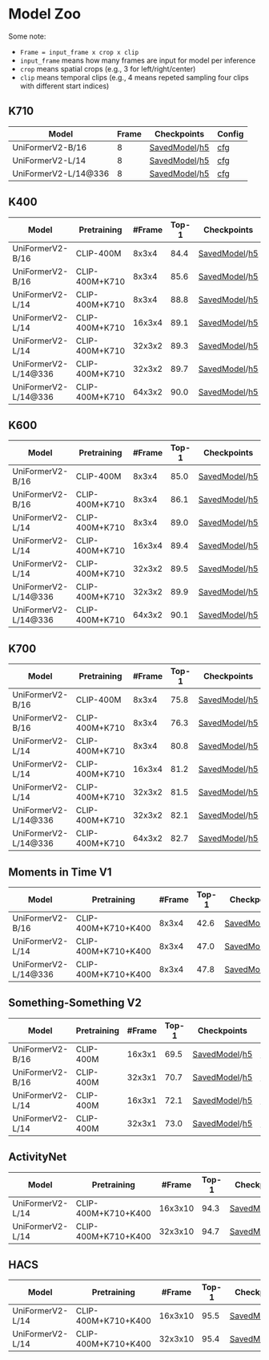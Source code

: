 # Model Zoo

Some note:

-  `Frame = input_frame x crop x clip`
  - `input_frame` means how many frames are input for model per inference
  - `crop` means spatial crops (e.g., 3 for left/right/center)
  - `clip` means temporal clips (e.g., 4 means repeted sampling four clips with different start indices)

## K710

| Model                       | Frame | Checkpoints    | Config  |
| --------------------------- | ------ | ----- | -------- |
| UniFormerV2-B/16            | 8     | [SavedModel]()/[h5](https://github.com/innat/UniFormerV2/releases/download/v1.0/TFUniFormerV2_K710_B16_8x224.h5) | [cfg](https://github.com/OpenGVLab/UniFormerV2/blob/main/exp/k710/k710_b16_f8x224/config.yaml) |
| UniFormerV2-L/14            | 8     | [SavedModel]()/[h5](https://github.com/innat/UniFormerV2/releases/download/v1.0/TFUniFormerV2_K710_L14_8x224.h5) | [cfg](https://github.com/OpenGVLab/UniFormerV2/blob/main/exp/k710/k710_l14_f8x224/config.yaml) |
| UniFormerV2-L/14@336        | 8     | [SavedModel]()/[h5](https://github.com/innat/UniFormerV2/releases/download/v1.0/TFUniFormerV2_K710_L14_8x336.h5) | [cfg](https://github.com/OpenGVLab/UniFormerV2/blob/main/exp/k710/k710_l14_f8x336/config.yaml) |


## K400

| Model    | Pretraining  | #Frame | Top-1 | Checkpoints | Config   |
| -------------------- | -------- | ------ | ----- | ---- | ----- |
| UniFormerV2-B/16     | CLIP-400M      | 8x3x4  | 84.4  | [SavedModel]()/[h5]()  | [cfg](https://github.com/OpenGVLab/UniFormerV2/blob/main/exp/k400/k400_b16_f8x224/config.yaml) |
| UniFormerV2-B/16     | CLIP-400M+K710 | 8x3x4  | 85.6  | [SavedModel]()/[h5]()  | [cfg](https://github.com/OpenGVLab/UniFormerV2/blob/main/exp/k400/k400+k710_b16_f8x224/config.yaml) |
| UniFormerV2-L/14     | CLIP-400M+K710 | 8x3x4  | 88.8  | [SavedModel]()/[h5]()  | [cfg](https://github.com/OpenGVLab/UniFormerV2/blob/main/exp/k400/k400+k710_l14_f8x224/config.yaml) |
| UniFormerV2-L/14     | CLIP-400M+K710 | 16x3x4 | 89.1  | [SavedModel]()/[h5]()  | [cfg](https://github.com/OpenGVLab/UniFormerV2/blob/main/exp/k400/k400+k710_l14_f16x224/config.yaml) |
| UniFormerV2-L/14     | CLIP-400M+K710 | 32x3x2 | 89.3  | [SavedModel]()/[h5]()  | [cfg](https://github.com/OpenGVLab/UniFormerV2/blob/main/exp/k400/k400+k710_l14_f32x224/config.yaml) |
| UniFormerV2-L/14@336 | CLIP-400M+K710 | 32x3x2 | 89.7  | [SavedModel]()/[h5]()  | [cfg](https://github.com/OpenGVLab/UniFormerV2/blob/main/exp/k400/k400+k710_l14_f32x336/config.yaml) |
| UniFormerV2-L/14@336 | CLIP-400M+K710 | 64x3x2 | 90.0  | [SavedModel]()/[h5]()  | [cfg](https://github.com/OpenGVLab/UniFormerV2/blob/main/exp/k400/k400+k710_l14_f64x336/config.yaml) | 



## K600

| Model | Pretraining | #Frame | Top-1 | Checkpoints  | Config    |
| ----------- | ------ | ------ | ---- | ------ | ------- |
| UniFormerV2-B/16     | CLIP-400M      | 8x3x4  | 85.0  | [SavedModel]()/[h5]() | [cfg](https://github.com/OpenGVLab/UniFormerV2/blob/main/exp/k600/k600_b16_f8x224/config.yaml) |
| UniFormerV2-B/16     | CLIP-400M+K710 | 8x3x4  | 86.1  | [SavedModel]()/[h5]() | [cfg](https://github.com/OpenGVLab/UniFormerV2/blob/main/exp/k600/k600+k710_b16_f8x224/config.yaml) |
| UniFormerV2-L/14     | CLIP-400M+K710 | 8x3x4  | 89.0  | [SavedModel]()/[h5]() | [cfg](https://github.com/OpenGVLab/UniFormerV2/blob/main/exp/k600/k600+k710_l14_f8x224/config.yaml) |
| UniFormerV2-L/14     | CLIP-400M+K710 | 16x3x4 | 89.4  | [SavedModel]()/[h5]() | [cfg](https://github.com/OpenGVLab/UniFormerV2/blob/main/exp/k600/k600+k710_l14_f16x224/config.yaml) |
| UniFormerV2-L/14     | CLIP-400M+K710 | 32x3x2 | 89.5  | [SavedModel]()/[h5]() | [cfg](https://github.com/OpenGVLab/UniFormerV2/blob/main/exp/k600/k600+k710_l14_f16x224/config.yaml) |
| UniFormerV2-L/14@336 | CLIP-400M+K710 | 32x3x2 | 89.9  | [SavedModel]()/[h5]() | [cfg](https://github.com/OpenGVLab/UniFormerV2/blob/main/exp/k600/k600+k710_l14_f32x336/config.yaml) |
| UniFormerV2-L/14@336 | CLIP-400M+K710 | 64x3x2 | 90.1  | [SavedModel]()/[h5]() | [cfg](https://github.com/OpenGVLab/UniFormerV2/blob/main/exp/k600/k600+k710_l14_f64x336/config.yaml) |


## K700

| Model   | Pretraining    | #Frame | Top-1 | Checkpoints | Config   |
| --------- | ----- | ------ |----- | ------ | ---- |
| UniFormerV2-B/16     | CLIP-400M      | 8x3x4  | 75.8  | [SavedModel]()/[h5]() | [cfg](https://github.com/OpenGVLab/UniFormerV2/blob/main/exp/k700/k700_b16_f8x224/config.yaml) |
| UniFormerV2-B/16     | CLIP-400M+K710 | 8x3x4  | 76.3  | [SavedModel]()/[h5]() | [cfg](https://github.com/OpenGVLab/UniFormerV2/blob/main/exp/k700/k700+k710_b16_f8x224/config.yaml) |
| UniFormerV2-L/14     | CLIP-400M+K710 | 8x3x4  | 80.8  | [SavedModel]()/[h5]() | [cfg](https://github.com/OpenGVLab/UniFormerV2/blob/main/exp/k700/k700+k710_l14_f8x224/config.yaml) |
| UniFormerV2-L/14     | CLIP-400M+K710 | 16x3x4 | 81.2  | [SavedModel]()/[h5]() | [cfg](https://github.com/OpenGVLab/UniFormerV2/blob/main/exp/k700/k700+k710_l14_f16x224/config.yaml) |
| UniFormerV2-L/14     | CLIP-400M+K710 | 32x3x2 | 81.5  | [SavedModel]()/[h5]() | [cfg](https://github.com/OpenGVLab/UniFormerV2/blob/main/exp/k700/k700+k710_l14_f32x224/config.yaml) |
| UniFormerV2-L/14@336 | CLIP-400M+K710 | 32x3x2 | 82.1  | [SavedModel]()/[h5]() | [cfg](https://github.com/OpenGVLab/UniFormerV2/blob/main/exp/k700/k700+k710_l14_f32x336/config.yaml) |
| UniFormerV2-L/14@336 | CLIP-400M+K710 | 64x3x2 | 82.7  | [SavedModel]()/[h5]() | [cfg](https://github.com/OpenGVLab/UniFormerV2/blob/main/exp/k700/k700+k710_l14_f64x336/config.yaml) |



## Moments in Time V1

| Model  | Pretraining | #Frame | Top-1 | Checkpoints  | Config  |
| -------- | ---------- | ------ | ------ | ------------ | ----------- |
| UniFormerV2-B/16     | CLIP-400M+K710+K400 | 8x3x4  | 42.6  | [SavedModel]()/[h5]() | [cfg](https://github.com/OpenGVLab/UniFormerV2/blob/main/exp/mit/mit_b16_f8x224/config.yaml) |
| UniFormerV2-L/14     | CLIP-400M+K710+K400 | 8x3x4  | 47.0  | [SavedModel]()/[h5]() | [cfg](https://github.com/OpenGVLab/UniFormerV2/blob/main/exp/mit/mit_l14_f8x224/config.yaml) |
| UniFormerV2-L/14@336 | CLIP-400M+K710+K400 | 8x3x4  | 47.8  | [SavedModel]()/[h5]() | [cfg](https://github.com/OpenGVLab/UniFormerV2/blob/main/exp/mit/mit_l14_f8x336/config.yaml) |


## Something-Something V2

| Model | Pretraining | #Frame | Top-1 | Checkpoints  | Config  |
| --- | ----------- | ------ | ----- | -------- | ---------- | 
| UniFormerV2-B/16 | CLIP-400M   | 16x3x1 | 69.5  | [SavedModel]()/[h5]() | [cfg](https://github.com/OpenGVLab/UniFormerV2/blob/main/exp/sthv2/ssv2_b16_f16x224/config.yaml) |
| UniFormerV2-B/16 | CLIP-400M   | 32x3x1 | 70.7  | [SavedModel]()/[h5]() | [cfg](https://github.com/OpenGVLab/UniFormerV2/blob/main/exp/sthv2/ssv2_b16_f32x224/config.yaml) |
| UniFormerV2-L/14 | CLIP-400M   | 16x3x1 | 72.1  | [SavedModel]()/[h5]() | [cfg](https://github.com/OpenGVLab/UniFormerV2/blob/main/exp/sthv2/ssv2_l14_f16x224/config.yaml) |
| UniFormerV2-L/14 | CLIP-400M   | 32x3x1 | 73.0  | [SavedModel]()/[h5]() | [cfg](https://github.com/OpenGVLab/UniFormerV2/blob/main/exp/sthv2/ssv2_l14_f32x224/config.yaml) |

## ActivityNet

| Model  | Pretraining  | #Frame  | Top-1 | Checkpoints  | Config  |
| --- | ----- | ------- | ----- | ---------- | ------ | 
| UniFormerV2-L/14 | CLIP-400M+K710+K400 | 16x3x10 | 94.3  | [SavedModel]()/[h5]() | [cfg](https://github.com/OpenGVLab/UniFormerV2/blob/main/exp/anet/anet_l14_16x224/config.yaml) |
| UniFormerV2-L/14 | CLIP-400M+K710+K400 | 32x3x10 | 94.7  | [SavedModel]()/[h5]() | [cfg](https://github.com/OpenGVLab/UniFormerV2/blob/main/exp/anet/anet_l14_32x224/config.yaml) |

## HACS

| Model | Pretraining  | #Frame  | Top-1 | Checkpoints  | Config  |
| ---------------- | ----- | ------- | ----- | ----------- | ----------- 
| UniFormerV2-L/14 | CLIP-400M+K710+K400 | 16x3x10 | 95.5  | [SavedModel]()/[h5]() | [cfg](https://github.com/OpenGVLab/UniFormerV2/blob/main/exp/hacs/hacs_l14_16x224/config.yaml) |
| UniFormerV2-L/14 | CLIP-400M+K710+K400 | 32x3x10 | 95.4  | [SavedModel]()/[h5]() | [cfg](https://github.com/OpenGVLab/UniFormerV2/blob/main/exp/hacs/hacs_l14_32x224/config.yaml) |

